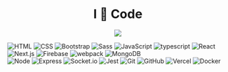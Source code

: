 <h1 align='center'>I 🤎 Code</h1>
<p align="center">
   <img src="https://github.com/DoviMaj/dovimaj/blob/main/dMoVLfSvnTDo4KKaisVJiw3l7Kcl-wKoXDNo.gif" />
</p>
  
  ![HTML](https://img.shields.io/badge/-HTML-333333?style=flat&logo=HTML5)
  ![CSS](https://img.shields.io/badge/-CSS-333333?style=flat&logo=CSS3&logoColor=1572B6)
  ![Bootstrap](https://img.shields.io/badge/-Bootstrap-333333?style=flat&logo=bootstrap&logoColor=3333)
  ![Sass](https://img.shields.io/badge/-Sass-333333?style=flat&logo=Sass)
  ![JavaScript](https://img.shields.io/badge/-JavaScript-333333?style=flat&logo=javascript)
  ![typescript](https://img.shields.io/badge/-TypeScript-333333?style=flat&logo=typescript) 
  ![React](https://img.shields.io/badge/-React-333333?style=flat&logo=react)
  ![Next.js](https://img.shields.io/badge/-Next.js-333333?style=flat&logo=Next.js)
  ![Firebase](https://img.shields.io/badge/-Firebase-333333?style=flat&logo=Firebase)
  ![webpack](https://img.shields.io/badge/-Webpack-333333?style=flat&logo=webpack)
  ![MongoDB](https://img.shields.io/badge/-MongoDB-333333?style=flat&logo=MongoDB)  
  ![Node](https://img.shields.io/badge/-Node.js-333333?style=flat&logo=Node.js) 
  ![Express](https://img.shields.io/badge/-Express-333333?style=flat&logo=Express)
  ![Socket.io](https://img.shields.io/badge/-Socket.io-333333?style=flat&logo=Socket.io) 
  ![Jest](https://img.shields.io/badge/-Jest-333333?style=flat&logo=Jest)
  ![Git](https://img.shields.io/badge/-Git-333333?style=flat&logo=git)
  ![GitHub](https://img.shields.io/badge/-GitHub-333333?style=flat&logo=github) 
  ![Vercel](https://img.shields.io/badge/-Vercel-333333?style=flat&logo=vercel)
  ![Docker](https://img.shields.io/badge/-Docker-333333?style=flat&logo=Docker)
